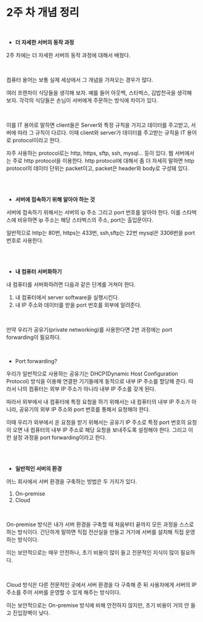 # 2주 차 개념 정리

<br/>

- **더 자세한 서버의 동작 과정**

2주 차에는 더 자세한 서버의 동작 과정에 대해서 배웠다. 

<br/>

컴퓨터 용어는 보통 실제 세상에서 그 개념을 가져오는 경우가 많다. 

여러 프렌차이 식당들을 생각해 보자. 예를 들어 아웃백, 스타벅스, 김밥천국을 생각해 보자. 각각의 식당들은 손님이 서버에게 주문하는 방식에 차이가 있다. 

<br/>

이를 IT 용어로 말하면 client들은 Server와 특정 규칙을 가지고 데이터를 주고받고, 서버에 따라 그 규칙이 다르다. 이때 client와 server가 데이터를 주고받는 규칙을 IT 용어로 protocol이라고 한다. 

자주 사용하는 protocol로는 http, https, sftp, ssh, mysql... 등이 있다. 웹 서버에서는 주로 http protocol을 이용한다. http protocol에 대해서 좀 더 자세히 말하면 http protocol의 데이터 단위는 packet이고, packet은 header와 body로 구성돼 있다. 

<br/>

<br/>

- **서버에 접속하기 위해 알아야 하는 것**

서버에 접속하기 위해서는 서버의 ip 주소 그리고 port 번호를 알아야 한다. 이를 스타벅스에 비유하면 ip 주소는 해당 스타벅스의 주소, port는 출입문이다. 

일반적으로 http는 80번, https는 433번, ssh,sftp는 22번 mysql은 3306번을 port 번호로 사용한다. 

<br/>

<br/>

- **내 컴퓨터 서버화하기**

내 컴퓨터를 서버화하려면 다음과 같은 단계를 거쳐야 한다. 

1. 내 컴퓨터에서 server software을 실행시킨다. 
2. 내 IP 주소와 데이터를 받을 port 번호를 외부에 알려준다. 

<br/>

만약 우리가 공유기(private networking)를 사용한다면 2번 과정에는 port forwarding이 필요하다. 

<br/>

- Port forwarding?

우리가 일반적으로 사용하는 공유기는 DHCP(Dynamic Host Configuration Protocol) 방식을 이용해 연결한 기기들에게 동적으로 내부 IP 주소를 할당해 준다. 따라서 나의 컴퓨터는 외부 IP 주소가 아니라 내부 IP 주소를 갖게 된다. 

따라서 외부에서 내 컴퓨터에 특정 요청을 하기 위해서는 내 컴퓨터의 내부 IP 주소가 아니라, 공유기의 외부 IP 주소와 port 번호를 통해서 요청해야 한다. 

이때 우리가 외부에서 온 요청을 받기 위해서는 공유기 IP 주소로 특정 port 번호의 요청이 오면 내 컴퓨터의 내부 IP 주소로 해당 요청을 보내주도록 설정해야 한다. 그리고 이런 설정 과정을 port forwarding이라고 한다. 

<br/>

<br/>

- **일반적인 서버의 환경**

어느 회사에서 서버 환경을 구축하는 방법은 두 가지가 있다. 

1. On-premise
2. Cloud

<br/>

On-premise 방식은 내가 서버 환경을 구축할 때 처음부터 끝까지 모든 과정을 스스로 하는 방식이다. 간단하게 말하면 직접 전산실을 만들고 거기에 서버를 설치해 직접 운영하는 방식이다. 

이는 보안적으로는 매우 안전하나, 초기 비용이 많이 들고 전문적인 지식이 많이 필요하다.

<br/>

Cloud 방식은 다른 전문적인 곳에서 서버 환경을 다 구축해 준 뒤 사용자에게 서버의 IP 주소를 주어 서버를 운영할 수 있게 해주는 방식이다. 

이는 보안적으로는 On-premise 방식에 비해 안전하지 않지만, 초기 비용이 거의 안 들고 진입장벽이 낮다. 

